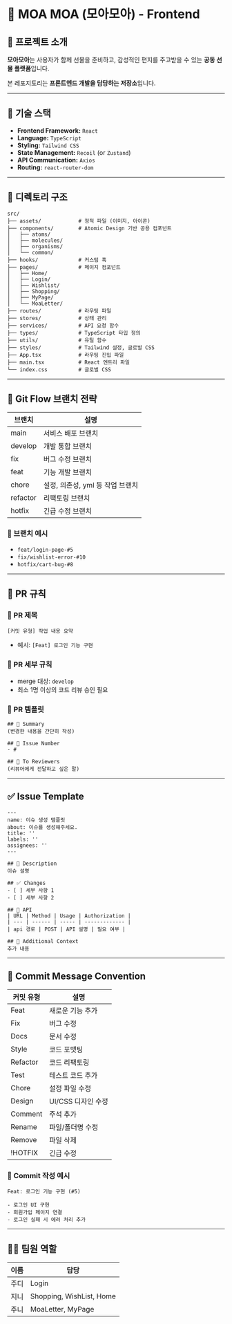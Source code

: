 # 🎁 MOA MOA (모아모아) - Frontend

## 📌 프로젝트 소개

**모아모아**는 사용자가 함께 선물을 준비하고, 감성적인 편지를 주고받을 수 있는 **공동 선물 플랫폼**입니다.

본 레포지토리는 **프론트엔드 개발을 담당하는 저장소**입니다.

---

## 🚀 기술 스택

- **Frontend Framework:** `React`  
- **Language:** `TypeScript`  
- **Styling:** `Tailwind CSS`  
- **State Management:** `Recoil` (or `Zustand`)  
- **API Communication:** `Axios`  
- **Routing:** `react-router-dom`


---

## 📂 디렉토리 구조

```
src/
├── assets/            # 정적 파일 (이미지, 아이콘)
├── components/        # Atomic Design 기반 공용 컴포넌트
│   ├── atoms/
│   ├── molecules/
│   ├── organisms/
│   └── common/
├── hooks/             # 커스텀 훅
├── pages/             # 페이지 컴포넌트
│   ├── Home/
│   ├── Login/
│   ├── Wishlist/
│   ├── Shopping/
│   ├── MyPage/
│   └── MoaLetter/
├── routes/            # 라우팅 파일
├── stores/            # 상태 관리
├── services/          # API 요청 함수
├── types/             # TypeScript 타입 정의
├── utils/             # 유틸 함수
├── styles/            # Tailwind 설정, 글로벌 CSS
├── App.tsx            # 라우팅 진입 파일
├── main.tsx           # React 엔트리 파일
└── index.css          # 글로벌 CSS

```

---

## 🌱 Git Flow 브랜치 전략

| 브랜치 | 설명 |
| --- | --- |
| main | 서비스 배포 브랜치 |
| develop | 개발 통합 브랜치 |
| fix | 버그 수정 브랜치 |
| feat | 기능 개발 브랜치 |
| chore | 설정, 의존성, yml 등 작업 브랜치 |
| refactor | 리팩토링 브랜치 |
| hotfix | 긴급 수정 브랜치 |

### 📂 브랜치 예시

- `feat/login-page-#5`
- `fix/wishlist-error-#10`
- `hotfix/cart-bug-#8`

---

## 🤝 PR 규칙

### 📌 PR 제목

`[커밋 유형] 작업 내용 요약`

- 예시: `[Feat] 로그인 기능 구현`

### 📌 PR 세부 규칙

- merge 대상: `develop`
- 최소 1명 이상의 코드 리뷰 승인 필요

### 📌 PR 템플릿

```
## 🪺 Summary
(변경한 내용을 간단히 작성)

## 🌱 Issue Number
- #

## 🙏 To Reviewers
(리뷰어에게 전달하고 싶은 말)
```

---

## ✅ Issue Template

```
---
name: 이슈 생성 템플릿
about: 이슈를 생성해주세요.
title: ''
labels: ''
assignees: ''
---

## 📌 Description
이슈 설명

## ✅ Changes
- [ ] 세부 사항 1
- [ ] 세부 사항 2

## 🚀 API
| URL | Method | Usage | Authorization |
| --- | ------ | ----- | ------------- |
| api 경로 | POST | API 설명 | 필요 여부 |

## 💬 Additional Context
추가 내용
```

---

## 📝 Commit Message Convention

| 커밋 유형 | 설명 |
| --- | --- |
| Feat | 새로운 기능 추가 |
| Fix | 버그 수정 |
| Docs | 문서 수정 |
| Style | 코드 포맷팅 |
| Refactor | 코드 리팩토링 |
| Test | 테스트 코드 추가 |
| Chore | 설정 파일 수정 |
| Design | UI/CSS 디자인 수정 |
| Comment | 주석 추가 |
| Rename | 파일/폴더명 수정 |
| Remove | 파일 삭제 |
| !HOTFIX | 긴급 수정 |

### 📌 Commit 작성 예시

```
Feat: 로그인 기능 구현 (#5)

- 로그인 UI 구현
- 회원가입 페이지 연결
- 로그인 실패 시 에러 처리 추가
```

---

## 👩‍💻 팀원 역할

| 이름 | 담당 |
| --- | --- |
| 주디 | Login |
| 지니 | Shopping, WishList, Home |
| 주니 | MoaLetter, MyPage |
